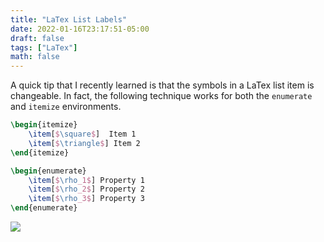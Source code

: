 ```yaml
---
title: "LaTex List Labels"
date: 2022-01-16T23:17:51-05:00
draft: false
tags: ["LaTex"]
math: false
---
```


A quick tip that I recently learned is that the symbols in a LaTex list item is changeable. In fact, the following technique works for both the `enumerate` and `itemize` environments.

```latex
\begin{itemize}
    \item[$\square$]  Item 1
    \item[$\triangle$] Item 2
\end{itemize}

\begin{enumerate}
	\item[$\rho_1$] Property 1
	\item[$\rho_2$] Property 2
	\item[$\rho_3$] Property 3
\end{enumerate}
```

![](/files/images/202201162357.svg)

